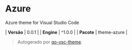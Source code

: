 # Azure

Azure theme for Visual Studio Code

| **Versão** | 0.0.1 |
| **Engine** | ^1.0.0 |
| **Pacote** | theme-azure |

> Autogerado por [go-vsc-theme](https://github.com/natalbu/go-vsc-theme).
